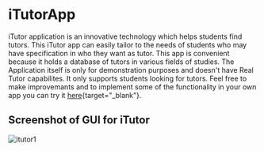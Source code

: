 # iTutorApp
iTutor application is an innovative technology which helps students find tutors. This iTutor app can  easily tailor to the needs of students who may have specification in who they want as tutor. This app  is convenient because it holds a database of tutors in various fields of studies. The Application itself is only for demonstration purposes and doesn't have Real Tutor capabilites. It only supports students looking for tutors. Feel free to make improvemants and to implement some of the functionality in your own app you can try it [here](https://appetize.io/app/dyu9dgrr75tgv6e0b8d6zg8yyw ){target="_blank"}.

## Screenshot of GUI for iTutor
![itutor1](https://user-images.githubusercontent.com/43787912/56594138-35bc6a00-65e4-11e9-9f63-d07069452fc4.jpg)
